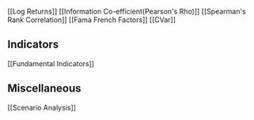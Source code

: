 [[Log Returns]]
[[Information Co-efficient(Pearson's Rho)]]
[[Spearman's Rank Correlation]]
[[Fama French Factors]]
[[CVar]]


## Indicators
[[Fundamental Indicators]]


## Miscellaneous
[[Scenario Analysis]]




